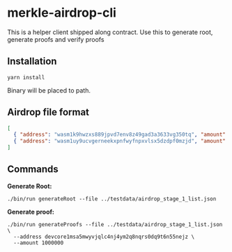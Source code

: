 merkle-airdrop-cli
==================

This is a helper client shipped along contract.
Use this to generate root, generate proofs and verify proofs

## Installation

```shell
yarn install
```

Binary will be placed to path.

## Airdrop file format

```json
[
  { "address": "wasm1k9hwzxs889jpvd7env8z49gad3a3633vg350tq", "amount": "100"},
  { "address": "wasm1uy9ucvgerneekxpnfwyfnpxvlsx5dzdpf0mzjd", "amount": "1010"}
]
```

## Commands

**Generate Root:**
```shell
./bin/run generateRoot --file ../testdata/airdrop_stage_1_list.json
```

**Generate proof:**
```shell
./bin/run generateProofs --file ../testdata/airdrop_stage_1_list.json \
  --address devcore1msa5mwyvjqlc4nj4ym2q8nqrs0dq9t6n55nejz \
  --amount 1000000
```


